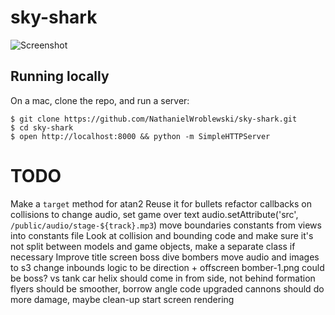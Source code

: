 sky-shark
===

![Screenshot](https://raw.githubusercontent.com/NathanielWroblewski/sky-shark/master/public/images/screenshot.png)

Running locally
---

On a mac, clone the repo, and run a server:

```
$ git clone https://github.com/NathanielWroblewski/sky-shark.git
$ cd sky-shark
$ open http://localhost:8000 && python -m SimpleHTTPServer
```

TODO
===
Make a `target` method for atan2
Reuse it for bullets
refactor
callbacks on collisions to change audio, set game over text
  audio.setAttribute('src', `/public/audio/stage-${track}.mp3`)
move boundaries constants from views into constants file
Look at collision and bounding code and make sure it's not split between models and game objects, make a separate class if necessary
Improve title screen
boss
dive bombers
move audio and images to s3
change inbounds logic to be direction + offscreen
bomber-1.png could be boss? vs tank car
helix should come in from side, not behind
formation flyers should be smoother, borrow angle code
upgraded cannons should do more damage, maybe
clean-up start screen rendering
